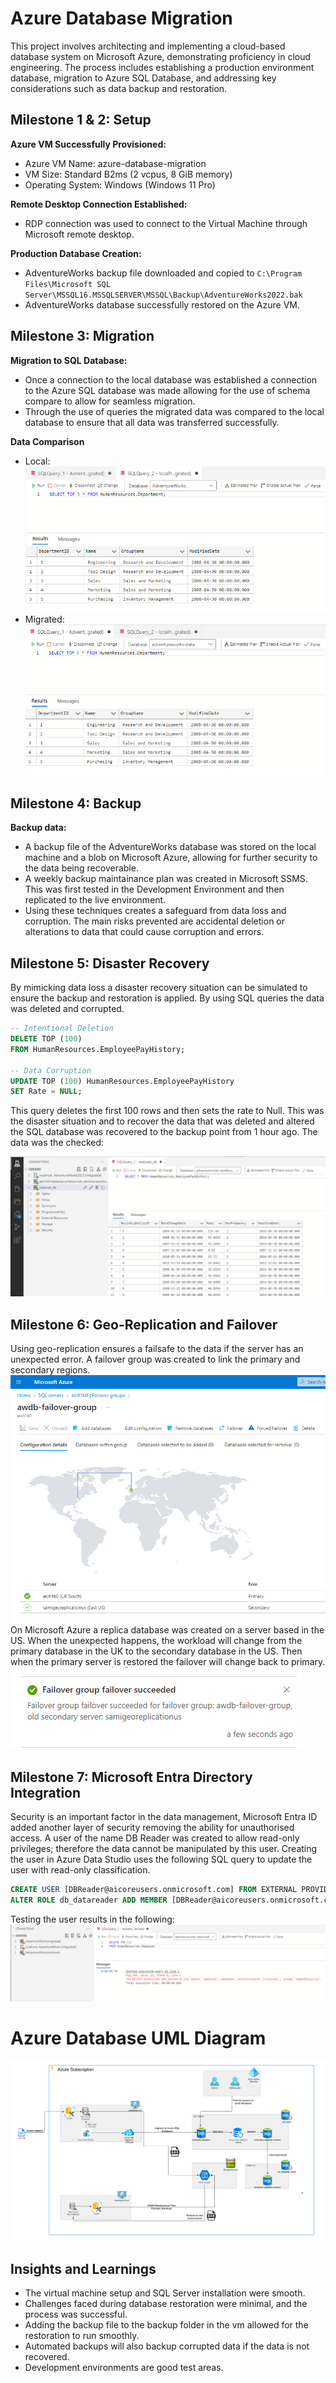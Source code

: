 # Azure Database Migration
This project involves architecting and implementing a cloud-based database system on Microsoft Azure, demonstrating proficiency in cloud engineering. The process includes establishing a production environment database, migration to Azure SQL Database, and addressing key considerations such as data backup and restoration.

## Milestone 1 & 2: Setup
**Azure VM Successfully Provisioned:**
- Azure VM Name: azure-database-migration
- VM Size: Standard B2ms (2 vcpus, 8 GiB memory)
- Operating System: Windows (Windows 11 Pro)

**Remote Desktop Connection Established:**
- RDP connection was used to connect to the Virtual Machine through Microsoft remote desktop.

**Production Database Creation:**
- AdventureWorks backup file downloaded and copied to `C:\Program Files\Microsoft SQL Server\MSSQL16.MSSQLSERVER\MSSQL\Backup\AdventureWorks2022.bak`
- AdventureWorks database successfully restored on the Azure VM.

## Milestone 3: Migration
**Migration to SQL Database:**
- Once a connection to the local database was established a connection to the Azure SQL database was made allowing for the use of schema compare to allow for seamless migration.
- Through the use of queries the migrated data was compared to the local database to ensure that all data was transferred successfully.

**Data Comparison**

- Local:
![local data](images/local_Q1.png)
- Migrated:
![Migrated data](images/migrated_Q1.png)


## Milestone 4: Backup
**Backup data:**
- A backup file of the AdventureWorks database was stored on the local machine and a blob on Microsoft Azure, allowing for further security to the data being recoverable. 
- A weekly backup maintainance plan was created in Microsoft SSMS. This was first tested in the Development Environment and then replicated to the live environment.
- Using these techniques creates a safeguard from data loss and corruption. The main risks prevented are accidental deletion or alterations to data that could cause corruption and errors.

## Milestone 5: Disaster Recovery
By mimicking data loss a disaster recovery situation can be simulated to ensure the backup and restoration is applied. By using SQL queries the data was deleted and corrupted.

```sql
-- Intentional Deletion
DELETE TOP (100)
FROM HumanResources.EmployeePayHistory;

-- Data Corruption
UPDATE TOP (100) HumanResources.EmployeePayHistory
SET Rate = NULL;
```
This query deletes the first 100 rows and then sets the rate to Null. This was the disaster situation and to recover the data that was deleted and altered the SQL database was recovered to the backup point from 1 hour ago. The data was the checked:

![Recovered Data](images/employee_pay_table_recovered.png)

## Milestone 6: Geo-Replication and Failover
Using geo-replication ensures a failsafe to the data if the server has an unexpected error.
A failover group was created to link the primary and secondary regions.
![Failover Group](images/failover_group.png)
On Microsoft Azure a replica database was created on a server based in the US. When the unexpected happens, the workload will change from the primary database in the UK to the secondary database in the US. Then when the primary server is restored the failover will change back to primary.
![Failover Success](images/failover_success.png)

## Milestone 7: Microsoft Entra Directory Integration
Security is an important factor in the data management, Microsoft Entra ID added another layer of security removing the ability for unauthorised access. A user of the name DB Reader was created to allow read-only privileges; therefore the data cannot be manipulated by this user.
Creating the user in Azure Data Studio uses the following SQL query to update the user with read-only classification.
```sql
CREATE USER [DBReader@aicoreusers.onmicrosoft.com] FROM EXTERNAL PROVIDER;
ALTER ROLE db_datareader ADD MEMBER [DBReader@aicoreusers.onmicrosoft.com];
```

Testing the user results in the following:
![Reader Success](images/reader_success.png)

# Azure Database UML Diagram
![UML](images/UML.png)

## Insights and Learnings
- The virtual machine setup and SQL Server installation were smooth.
- Challenges faced during database restoration were minimal, and the process was successful.
- Adding the backup file to the backup folder in the vm allowed for the restoration to run smoothly.
- Automated backups will also backup corrupted data if the data is not recovered.
- Development environments are good test areas.